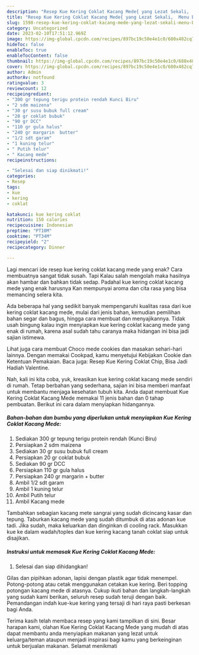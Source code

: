 ```yaml
---
description: "Resep Kue Kering Coklat Kacang Mede{ yang Lezat Sekali,  Menu Buat lebaran"
title: "Resep Kue Kering Coklat Kacang Mede{ yang Lezat Sekali,  Menu Buat lebaran"
slug: 1598-resep-kue-kering-coklat-kacang-mede-yang-lezat-sekali-menu-buat-lebaran
category: Uncategorized
date: 2023-02-10T17:51:12.969Z
image: https://img-global.cpcdn.com/recipes/897bc19c50e4e1c0/680x482cq70/kue-kering-coklat-kacang-mede-foto-resep-utama.jpg
hideToc: false
enableToc: true
enableTocContent: false
thumbnail: https://img-global.cpcdn.com/recipes/897bc19c50e4e1c0/680x482cq70/kue-kering-coklat-kacang-mede-foto-resep-utama.jpg
cover: https://img-global.cpcdn.com/recipes/897bc19c50e4e1c0/680x482cq70/kue-kering-coklat-kacang-mede-foto-resep-utama.jpg
author: Admin
authorAv: notfound
ratingvalue: 3
reviewcount: 12
recipeingredient:
- "300 gr tepung terigu protein rendah Kunci Biru"
- "2 sdm maizena"
- "30 gr susu bubuk full cream"
- "20 gr coklat bubuk"
- "90 gr DCC"
- "110 gr gula halus"
- "240 gr margarin  butter"
- "1/2 sdt garam"
- "1 kuning telur"
- " Putih telur"
- " Kacang mede"
recipeinstructions:

- "Selesai dan siap dinikmati!"
categories:
- Resep
tags:
- kue
- kering
- coklat

katakunci: kue kering coklat 
nutrition: 150 calories
recipecuisine: Indonesian
preptime: "PT10M"
cooktime: "PT34M"
recipeyield: "2"
recipecategory: Dinner

---
```



Lagi mencari ide resep kue kering coklat kacang mede yang enak? Cara membuatnya sangat tidak susah. Tapi Kalau salah mengolah maka hasilnya akan hambar dan bahkan tidak sedap. Padahal kue kering coklat kacang mede yang enak harusnya Kan mempunyai aroma dan cita rasa yang bisa memancing selera kita.


Ada beberapa hal yang sedikit banyak mempengaruhi kualitas rasa dari kue kering coklat kacang mede, mulai dari jenis bahan, kemudian pemilihan bahan segar dan bagus, hingga cara membuat dan menyajikannya. Tidak usah bingung kalau ingin menyiapkan kue kering coklat kacang mede yang enak di rumah, karena asal sudah tahu caranya maka hidangan ini bisa jadi sajian istimewa.

Lihat juga cara membuat Choco mede cookies dan masakan sehari-hari lainnya. Dengan memakai Cookpad, kamu menyetujui Kebijakan Cookie dan Ketentuan Pemakaian. Baca juga: Resep Kue Kering Coklat Chip, Bisa Jadi Hadiah Valentine.


Nah, kali ini kita coba, yuk, kreasikan kue kering coklat kacang mede sendiri di rumah. Tetap berbahan yang sederhana, sajian ini bisa memberi manfaat untuk membantu menjaga kesehatan tubuh kita. Anda dapat membuat Kue Kering Coklat Kacang Mede memakai 11 jenis bahan dan 0 tahap pembuatan. Berikut ini cara dalam menyiapkan hidangannya.

<!--inarticleads1-->

##### Bahan-bahan dan bumbu yang diperlukan untuk menyiapkan Kue Kering Coklat Kacang Mede:

1. Sediakan 300 gr tepung terigu protein rendah (Kunci Biru)
1. Persiapkan 2 sdm maizena
1. Sediakan 30 gr susu bubuk full cream
1. Persiapkan 20 gr coklat bubuk
1. Sediakan 90 gr DCC
1. Persiapkan 110 gr gula halus
1. Persiapkan 240 gr margarin + butter
1. Ambil 1/2 sdt garam
1. Ambil 1 kuning telur
1. Ambil  Putih telur
1. Ambil  Kacang mede


Tambahkan sebagian kacang mete sangrai yang sudah dicincang kasar dan tepung. Taburkan kacang mede yang sudah ditumbuk di atas adonan kue tadi. Jika sudah, maka keluarkan dan dinginkan di cooling rack. Masukkan kue ke dalam wadah/toples dan kue kering kacang tanah coklat siap untuk disajikan. 

<!--inarticleads2-->

##### Instruksi untuk memasak Kue Kering Coklat Kacang Mede:


1. Selesai dan siap dihidangkan!

Gilas dan pipihkan adonan, lapisi dengan plastik agar tidak menempel. Potong-potong atau cetak menggunakan cetakan kue kering. Beri topping potongan kacang mede di atasnya. Cukup ikuti bahan dan langkah-langkah yang sudah kami berikan, seluruh resep sudah teruji dengan baik. Pemandangan indah kue-kue kering yang tersaji di hari raya pasti berkesan bagi Anda. 

Terima kasih telah membaca resep yang kami tampilkan di sini. Besar harapan kami, olahan Kue Kering Coklat Kacang Mede yang mudah di atas dapat membantu anda menyiapkan makanan yang lezat untuk keluarga/teman ataupun menjadi inspirasi bagi kamu yang berkeinginan untuk berjualan makanan. Selamat menikmati

